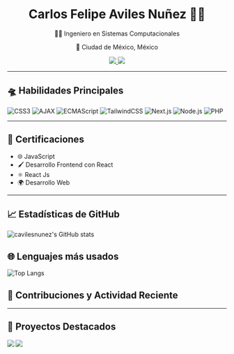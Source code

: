 <div align="center">
  <h1>Carlos Felipe Aviles Nuñez 🌟🚀</h1>
  <p>👨‍💻 Ingeniero en Sistemas Computacionales</p>
  <p>📍 Ciudad de México, México</p>
  
  <!-- Contacto -->
  <a href="mailto:carlosfavilesn@gmail.com">
    <img src="https://img.shields.io/badge/Email-carlosfavilesn%40gmail.com-blue?style=flat-square&logo=gmail">
  </a>
  <a href="www.linkedin.com/in/carlos-felipe-aviles-nuñez-0aaa8385">
    <img src="https://img.shields.io/badge/LinkedIn-Carlos%20Felipe%20Aviles%20Nuñez-blue?style=flat-square&logo=linkedin">
  </a>
</div>

<hr>

## 🛸 Habilidades Principales

<!-- Insignias de habilidades -->
![CSS3](https://img.shields.io/badge/CSS3-007ACC?style=for-the-badge&logo=css3&logoColor=white)
![AJAX](https://img.shields.io/badge/AJAX-F7DF1E?style=for-the-badge&logo=jquery&logoColor=black)  <!-- No hay un logo oficial de AJAX, así que seguimos usando el de jQuery -->
![ECMAScript](https://img.shields.io/badge/ECMAScript-F7DF1E?style=for-the-badge&logo=javascript&logoColor=black)
![TailwindCSS](https://img.shields.io/badge/Tailwind_CSS-06B6D4?style=for-the-badge&logo=tailwind-css&logoColor=white)
![Next.js](https://img.shields.io/badge/Next.js-FFFFFF?style=for-the-badge&logo=next.js&logoColor=black)
![Node.js](https://img.shields.io/badge/Node.js-3C873A?style=for-the-badge&logo=node.js&logoColor=white)
![PHP](https://img.shields.io/badge/PHP-8993BE?style=for-the-badge&logo=php&logoColor=white)



<hr>

## 🏅 Certificaciones

<!-- Listado de certificaciones con emojis y estilo -->
- 🌐 JavaScript
- 🖌 Desarrollo Frontend con React
- ⚛ React Js
- 🌍 Desarrollo Web

<hr>

## 📈 Estadísticas de GitHub

![cavilesnunez's GitHub stats](https://github-readme-stats.vercel.app/api?username=cavilesnunez&show_icons=true&theme=radical)

## 🌐 Lenguajes más usados

![Top Langs](https://github-readme-stats.vercel.app/api/top-langs/?username=cavilesnunez&layout=compact&theme=radical)

<!-- Iniciar una sección de contribuciones y actividad reciente -->
## 🌌 Contribuciones y Actividad Reciente

<!--START_SECTION:activity-->
<!--END_SECTION:activity-->

<!-- Esta parte requiere que configures GitHub Actions para mostrar tu actividad reciente -->

<hr>

<!-- Sección de proyectos destacados -->
## 💫 Proyectos Destacados

<!-- Repositorios como tarjetas -->
<a href="URL_DE_TU_PROYECTO_1">
  <img align="left" src="https://github-readme-stats.vercel.app/api/pin/?username=TuNombreDeUsuario&repo=NombreDelRepositorio1&theme=vision-friendly-dark" />
</a>
<a href="URL_DE_TU_PROYECTO_2">
  <img align="left" src="https://github-readme-stats.vercel.app/api/pin/?username=TuNombreDeUsuario&repo=NombreDelRepositorio2&theme=vision-friendly-dark" />
</a>

<!-- Asegúrate de dejar un poco de espacio entre las tarjetas de los proyectos -->
<br><br><br><br><br><br><br><br><br>

<!-- Agrega cualquier otra información que consideres necesaria, como enlaces a blogs, colaboraciones, etc. -->
